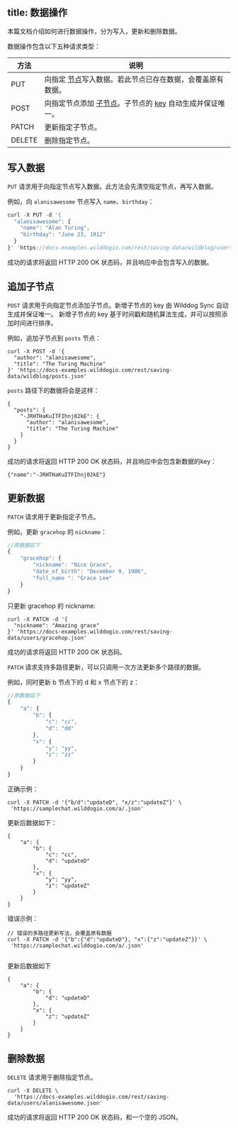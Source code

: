 
title: 数据操作
---

本篇文档介绍如何进行数据操作，分为写入，更新和删除数据。

数据操作包含以下五种请求类型：

| 方法     | 说明                                       |
| ------ | ---------------------------------------- |
| PUT    | 向指定 [节点](/guide/sync/concept.html#Sync-的数据结构是什么？)写入数据。若此节点已存在数据，会覆盖原有数据。 |
| POST   | 向指定节点添加 [子节点](/guide/sync/concept.html#子节点)。子节点的 [key](/guide/sync/concept.html#Key-Value-结构) 自动生成并保证唯一。 |
| PATCH  | 更新指定子节点。                                 |
| DELETE | 删除指定节点。                                  |



## 写入数据

`PUT` 请求用于向指定节点写入数据。此方法会先清空指定节点，再写入数据。

例如，向 `alanisawesome` 节点写入 `name`、`birthday`：
```javascript
curl -X PUT -d '{
  "alanisawesome": {
    "name": "Alan Turing",
    "birthday": "June 23, 1912"
  }
}' 'https://docs-examples.wilddogio.com/rest/saving-data/wildblog/users.json'
```

成功的请求将返回 HTTP 200 OK 状态码，并且响应中会包含写入的数据。

## 追加子节点

`POST` 请求用于向指定节点添加子节点。新增子节点的 key 由 Wilddog Sync 自动生成并保证唯一。 新增子节点的 key 基于时间戳和随机算法生成，并可以按照添加时间进行排序。

例如，追加子节点到 `posts` 节点：

```
curl -X POST -d '{
  "author": "alanisawesome",
  "title": "The Turing Machine"
}' 'https://docs-examples.wilddogio.com/rest/saving-data/wildblog/posts.json'

```

`posts` 路径下的数据将会是这样：

```
{
  "posts": {
    "-JRHTHaKuITFIhnj02kE": {
      "author": "alanisawesome",
      "title": "The Turing Machine"
    }
  }
}

```


成功的请求将返回 HTTP 200 OK 状态码，并且响应中会包含新数据的key：

```
{"name":"-JRHTHaKuITFIhnj02kE"}

```


## 更新数据


`PATCH` 请求用于更新指定子节点。

例如，更新 `gracehop` 的  `nickname`：


```js
//原数据如下
{
    "gracehop": {
        "nickname": "Nice Grace",
        "date_of_birth": "December 9, 1906",
        "full_name ": "Grace Lee"
    }
}

```
只更新 gracehop 的 nickname:

```
curl -X PATCH -d '{
  "nickname": "Amazing grace"
}' 'https://docs-examples.wilddogio.com/rest/saving-data/users/gracehop.json'
```

成功的请求将返回 HTTP 200 OK 状态码。

`PATCH` 请求支持多路径更新，可以只调用一次方法更新多个路径的数据。


例如，同时更新 b 节点下的 d 和 x 节点下的 z：

```js
//原数据如下
{
    "a": {
        "b": {
            "c": "cc",
            "d": "dd"
        },
        "x": {
            "y": "yy",
            "z": "zz"
        }
    }
}

```

正确示例：

```
curl -X PATCH -d '{"b/d":"updateD", "x/z":"updateZ"}' \
 'https://samplechat.wilddogio.com/a/.json'
```
 
更新后数据如下：

```
{
    "a": {
        "b": {
            "c": "cc",
            "d": "updateD"
        },
        "x": {
            "y": "yy",
            "z": "updateZ"
        }
    }
}

```

错误示例：

```
// 错误的多路径更新写法，会覆盖原有数据
curl -X PATCH -d '{"b":{"d":"updateD"}, "x":{"z":"updateZ"}}' \
 'https://samplechat.wilddogio.com/a/.json'
 
```

更新后数据如下

```
{
    "a": {
        "b": {
            "d": "updateD"
        },
        "x": {
            "z": "updateZ"
        }
    }
}

```


## 删除数据

`DELETE` 请求用于删除指定节点。

```
curl -X DELETE \
  'https://docs-examples.wilddogio.com/rest/saving-data/users/alanisawesome.json'
```

成功的请求将返回 HTTP 200 OK 状态码，和一个空的 JSON。


